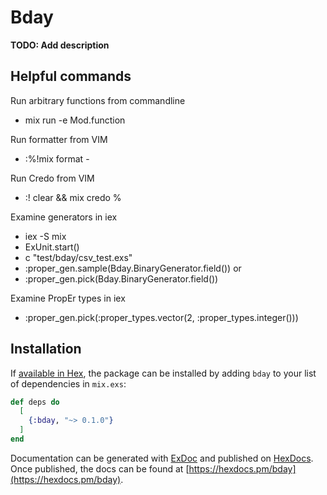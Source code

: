 # Bday

**TODO: Add description**
## Helpful commands
Run arbitrary functions from commandline
-  mix run -e Mod.function

Run formatter from VIM
- :%!mix format -

Run Credo from VIM
- :! clear && mix credo %

Examine generators in iex
- iex -S mix
- ExUnit.start()
- c "test/bday/csv_test.exs"
- :proper_gen.sample(Bday.BinaryGenerator.field())
or
- :proper_gen.pick(Bday.BinaryGenerator.field())

Examine PropEr types in iex
- :proper_gen.pick(:proper_types.vector(2, :proper_types.integer()))

## Installation

If [available in Hex](https://hex.pm/docs/publish), the package can be installed
by adding `bday` to your list of dependencies in `mix.exs`:

```elixir
def deps do
  [
    {:bday, "~> 0.1.0"}
  ]
end
```

Documentation can be generated with [ExDoc](https://github.com/elixir-lang/ex_doc)
and published on [HexDocs](https://hexdocs.pm). Once published, the docs can
be found at [https://hexdocs.pm/bday](https://hexdocs.pm/bday).

